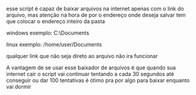 esse script é capaz de baixar arquivos na internet apenas com o link do arquivo, mas atenção na hora de por o endereço onde deseja salvar tem que colocar o endereço inteiro da pasta


windows exemplo: C:\Documents

linux exemplo: /home/user/Documents


qualquer link que não seja direto ao arquivo não ira funcionar

A vantagem de se usar esse baixador de arquivos é que quando sua internet cair o script vai continuar tentando a cada 30 segundos até conseguir ou dar 100 tentativas é ótimo pra por algo para baixar enquanto vai dormir
